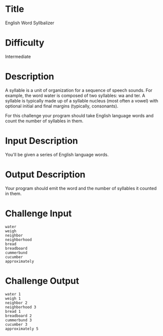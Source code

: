 # Title

English Word Syllbalizer

# Difficulty

Intermediate

# Description

A syllable is a unit of organization for a sequence of speech sounds. For example, the word water is composed of two syllables: wa and ter. A syllable is typically made up of a syllable nucleus (most often a vowel) with optional initial and final margins (typically, consonants).

For this challenge your program should take English language words and count the number of syllables in them.

# Input Description

You'll be given a series of English language words.

# Output Description

Your program should emit the word and the number of syllables it counted in them.

# Challenge Input

    water
    weigh
    neighbor
    neighborhood
    bread
    breadboard
    cummerbund
    cucumber
    approximately
    
# Challenge Output

    water 1 
    weigh 1
    neighbor 2
    neighborhood 3 
    bread 1 
    breadboard 2
    cummerbund 3
    cucumber 3 
    approximately 5
